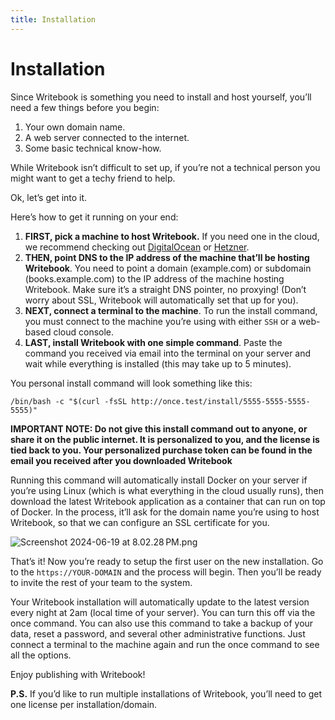 ```yaml
---
title: Installation
---
```

# Installation

Since Writebook is something you need to install and host yourself, you’ll need a few things before you begin:

1. Your own domain name.
2. A web server connected to the internet.
3. Some basic technical know-how.

While Writebook isn’t difficult to set up, if you’re not a technical person you might want to get a techy friend to help.

Ok, let’s get into it.

Here’s how to get it running on your end:

1. **FIRST, pick a machine to host Writebook.** If you need one in the cloud, we recommend checking out [DigitalOcean](/2/the-writebook-manual/180/installing-on-digital-ocean) or <a href="https://www.hetzner.com" target="_blank">Hetzner</a>.
2. **THEN, point DNS to the IP address of the machine that’ll be hosting Writebook**. You need to point a domain (example.com) or subdomain (books.example.com) to the IP address of the machine hosting Writebook. Make sure it’s a straight DNS pointer, no proxying! (Don’t worry about SSL, Writebook will automatically set that up for you).
3. **NEXT, connect a terminal to the machine**. To run the install command, you must connect to the machine you’re using with either `SSH` or a web-based cloud console.
4. **LAST, install Writebook with one simple command**. Paste the command you received via email into the terminal on your server and wait while everything is installed (this may take up to 5 minutes).

You personal install command will look something like this:
```
/bin/bash -c "$(curl -fsSL http://once.test/install/5555-5555-5555-5555)"
```

**IMPORTANT NOTE: Do not give this install command out to anyone, or share it on the public internet. It is personalized to you, and the license is tied back to you. Your personalized purchase token can be found in the email you received after you downloaded Writebook**

Running this command will automatically install Docker on your server if you’re using Linux (which is what everything in the cloud usually runs), then download the latest Writebook application as a container that can run on top of Docker. In the process, it’ll ask for the domain name you’re using to host Writebook, so that we can configure an SSL certificate for you.

 ![Screenshot 2024-06-19 at 8.02.28 PM.png](/u/screenshot-2024-06-19-at-8-02-28-pm-PFWfLF.png)

That’s it! Now you’re ready to setup the first user on the new installation. Go to the `https://YOUR-DOMAIN` and the process will begin. Then you’ll be ready to invite the rest of your team to the system.

Your Writebook installation will automatically update to the latest version every night at 2am (local time of your server). You can turn this off via the once command. You can also use this command to take a backup of your data, reset a password, and several other administrative functions. Just connect a terminal to the machine again and run the once command to see all the options.

Enjoy publishing with Writebook!

**P.S.** If you’d like to run multiple installations of Writebook, you’ll need to get one license per installation/domain.
